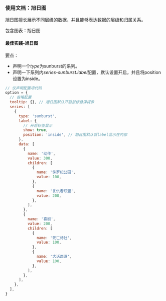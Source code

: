 ### 使用文档：旭日图

旭日图擅长展示不同层级的数据，并且能够表达数据的层级和归属关系。

包含图表：旭日图

#### 最佳实践-旭日图
要点：
- 声明一个*type*为sunburst的系列。
- 声明一下系列内*series-sunburst.label*配置，默认设置开启，并且将position设置为inside。

```jsx file="runtime.jsx"
// 仅声明配置项代码
option = {
  // 省略配置
  tooltip: {}, // 旭日图默认开启鼠标悬浮提示
  series: [
    {
      type: 'sunburst',
      label: {
        // 开启标签显示
        show: true,
        position: 'inside', // 旭日图默认将label显示在内部
      },
      data: [
        {
          name: '动作',
          value: 300,
          children: [
            {
              name: '侏罗纪公园',
              value: 100,
            },
            {
              name: '复仇者联盟',
              value: 200,
            },
          ],
        },
        {
          name: '喜剧',
          value: 200,
          children: [
            {
              name: '死亡诗社',
              value: 100,
            },
            {
              name: '大话西游',
              value: 100,
            },
          ],
        },
      ],
    },
  ],
}
```